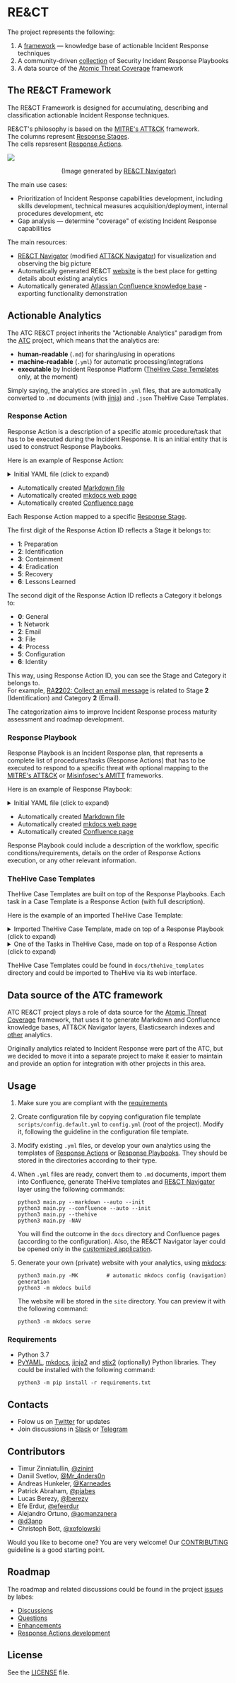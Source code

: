 # RE&CT

The project represents the following:

1. A [framework](https://atc-project.github.io/atc-react/) — knowledge base of actionable Incident Response techniques
2. A community-driven [collection](docs/Response_Playbooks) of Security Incident Response Playbooks
3. A data source of the [Atomic Threat Coverage](https://github.com/atc-project/atomic-threat-coverage) framework

## The RE&CT Framework

The RE&CT Framework is designed for accumulating, describing and classification actionable Incident Response techniques. 

RE&CT's philosophy is based on the [MITRE's ATT&CK](https://attack.mitre.org/) framework.  
The columns represent [Response Stages](https://atc-project.github.io/atc-react/responsestages/).  
The cells repsresent [Response Actions](#response-action).  

![](docs/images/react_navigator_export_v5.svg)
<p align="center">(Image generated by <a href="https://atc-project.github.io/react-navigator/">RE&CT Navigator)</a></p>

The main use cases:

- Prioritization of Incident Response capabilities development, including skills development, technical measures acquisition/deployment, internal procedures development, etc
- Gap analysis — determine "coverage" of existing Incident Response capabilities

The main resources:

- [RE&CT Navigator](https://atc-project.github.io/react-navigator/) (modified [ATT&CK Navigator](https://github.com/mitre-attack/attack-navigator)) for visualization and observing the big picture  
- Automatically generated RE&CT [website](https://atc-project.github.io/atc-react/) is the best place for getting details about existing analytics  
- Automatically generated [Atlassian Confluence knowledge base](https://atomicthreatcoverage.atlassian.net/wiki/spaces/REACT/pages/755469668/Response+Stages) - exporting functionality demonstration  

## Actionable Analytics

The ATC RE&CT project inherits the "Actionable Analytics" paradigm from the [ATC](https://github.com/atc-project/atomic-threat-coverage) project, which means that the analytics are:

- **human-readable** (`.md`) for sharing/using in operations
- **machine-readable** (`.yml`) for automatic processing/integrations
- **executable** by Incident Response Platform ([TheHive Case Templates](docs/thehive_templates/) only, at the moment)

Simply saying, the analytics are stored in `.yml` files, that are automatically converted to `.md` documents (with [jinja](https://palletsprojects.com/p/jinja/)) and `.json` TheHive Case Templates.

### Response Action

Response Action is a description of a specific atomic procedure/task that has to be executed during the Incident Response. It is an initial entity that is used to construct Response Playbooks.  

Here is an example of Response Action:

<details>
  <summary>Initial YAML file (click to expand)</summary>
  <img src="docs/images/ra_yaml_v6.png" />
</details>

- Automatically created [Markdown file](docs/Response_Actions/RA_2202_collect_email_message.md)
- Automatically created [mkdocs web page](https://atc-project.github.io/atc-react/Response_Actions/RA_2202_collect_email_message/)
- Automatically created [Confluence page](https://atomicthreatcoverage.atlassian.net/wiki/spaces/REACT/pages/755435640/RA2202+Collect+email+message)

Each Response Action mapped to a specific [Response Stage](https://atc-project.github.io/atc-react/responsestages/).  

The first digit of the Response Action ID reflects a Stage it belongs to:

- **1**: Preparation
- **2**: Identification
- **3**: Containment
- **4**: Eradication
- **5**: Recovery
- **6**: Lessons Learned

The second digit of the Response Action ID reflects a Category it belongs to:

- **0**: General
- **1**: Network
- **2**: Email
- **3**: File
- **4**: Process
- **5**: Configuration
- **6**: Identity

This way, using Response Action ID, you can see the Stage and Category it belongs to.  
For example, [RA**22**02: Collect an email message](docs/Response_Actions/RA_2202_collect_email_message.md) is related to Stage **2** (Identification) and Category **2** (Email).  

The categorization aims to improve Incident Response process maturity assessment and roadmap development.  

### Response Playbook

Response Playbook is an Incident Response plan, that represents a complete list of procedures/tasks (Response Actions) that has to be executed to respond to a specific threat with optional mapping to the [MITRE's ATT&CK](https://attack.mitre.org/) or [Misinfosec's  AMITT](https://github.com/misinfosecproject/amitt_framework) frameworks.

Here is an example of Response Playbook:

<details>
  <summary>Initial YAML file (click to expand)</summary>
  <img src="docs/images/rp_yaml_v6.png" />
</details>

- Automatically created [Markdown file](docs/Response_Playbooks/RP_0001_phishing_email.md)
- Automatically created [mkdocs web page](https://atc-project.github.io/atc-react/Response_Playbooks/RP_0001_phishing_email/)
- Automatically created [Confluence page](https://atomicthreatcoverage.atlassian.net/wiki/spaces/REACT/pages/755469546/RP0001+Phishing+email)

Response Playbook could include a description of the workflow, specific conditions/requirements, details on the order of Response Actions execution, or any other relevant information.

### TheHive Case Templates

TheHive Case Templates are built on top of the Response Playbooks. Each task in a Case Template is a Response Action (with full description). 

Here is the example of an imported TheHive Case Template:

<details>
  <summary>Imported TheHive Case Template, made on top of a Response Playbook (click to expand)</summary>
  <img src="docs/images/thehive_case_template_v1.png" />
</details>

<details>
  <summary>One of the Tasks in TheHive Case, made on top of a Response Action (click to expand)</summary>
  <img src="docs/images/thehive_case_task_v1.png" />
</details>

TheHive Case Templates could be found in `docs/thehive_templates` directory and could be imported to TheHive via its web interface.

## Data source of the ATC framework

ATC RE&CT project plays a role of data source for the [Atomic Threat Coverage](https://github.com/atc-project/atomic-threat-coverage) framework, that uses it to generate Markdown and Confluence knowledge bases, ATT&CK Navigator layers, Elasticsearch indexes and [other](https://github.com/atc-project/atomic-threat-coverage#how-it-works) analytics. 

Originally analytics related to Incident Response were part of the ATC, but we decided to move it into a separate project to make it easier to maintain and provide an option for integration with other projects in this area. 

## Usage

1. Make sure you are compliant with the [requirements](#requirements)

2. Create configuration file by copying configuration file template `scripts/config.default.yml` to `config.yml` (root of the project). Modify it, following the guideline in the configuration file template.

3. Modify existing `.yml` files, or develop your own analytics using the templates of [Response Actions](response_actions/respose_action.yml.template) or [Response Playbooks](response_playbooks/respose_playbook.yml.template). They should be stored in the directories according to their type.

4. When `.yml` files are ready, convert them to `.md` documents, import them into Confluence, generate TheHive templates and [RE&CT Navigator](https://github.com/atc-project/react-navigator) layer using the following commands:
    ```
    python3 main.py --markdown --auto --init
    python3 main.py --confluence --auto --init
    python3 main.py --thehive
    python3 main.py -NAV
    ```
    You will find the outcome in the `docs` directory and Confluence pages (according to the configuration). Also, the RE&CT Navigator layer could be opened only in the [customized application](https://github.com/atc-project/react-navigator).

5. Generate your own (private) website with your analytics, using [mkdocs](https://www.mkdocs.org/):
    ```
    python3 main.py -MK         # automatic mkdocs config (navigation) generation
    python3 -m mkdocs build
    ```
    The website will be stored in the `site` directory.  You can preview it with the following command:
    ```
    python3 -m mkdocs serve
    ```

### Requirements

- Python 3.7
- [PyYAML](https://pypi.org/project/PyYAML/), [mkdocs](https://pypi.org/project/mkdocs/), [jinja2](https://pypi.org/project/Jinja2/) and [stix2](https://pypi.org/project/stix2/) (optionally)  Python libraries. They could be installed with the following command:
    ```
    python3 -m pip install -r requirements.txt
    ```

## Contacts

- Folow us on [Twitter](https://twitter.com/atc_project) for updates
- Join discussions in [Slack](https://join.slack.com/t/atomicthreatcoverage/shared_invite/zt-6ropl01z-wIdiq3M0AEZPj_HiKfbiBg) or [Telegram](https://t.me/atomic_threat_coverage) 

## Contributors

- Timur Zinniatullin, [@zinint](https://twitter.com/zinint)  
- Daniil Svetlov, [@Mr_4nders0n](https://twitter.com/Mr_4nders0n)  
- Andreas Hunkeler, [@Karneades](https://github.com/Karneades)
- Patrick Abraham, [@pjabes](https://github.com/pjabes)
- Lucas Berezy, [@lberezy](https://github.com/lberezy)
- Efe Erdur, [@efeerdur](https://github.com/efeerdur)
- Alejandro Ortuno, [@aomanzanera](https://twitter.com/aomanzanera)  
- [@d3anp](https://github.com/d3anp)  
- Christoph Bott, [@xofolowski](https://github.com/xofolowski)  

Would you like to become one? You are very welcome! Our [CONTRIBUTING](CONTRIBUTING.md) guideline is a good starting point.

## Roadmap

The roadmap and related discussions could be found in the project [issues](https://github.com/atc-project/atc-react/issues) by labes:

- [Discussions](https://github.com/atc-project/atc-react/issues?q=is%3Aissue+is%3Aopen+label%3Adiscussion)
- [Questions](https://github.com/atc-project/atc-react/issues?q=is%3Aissue+is%3Aopen+label%3Aquestion)
- [Enhancements](https://github.com/atc-project/atc-react/issues?q=is%3Aissue+is%3Aopen+label%3Aenhancement)
- [Response Actions development](https://github.com/atc-project/atc-react/issues?q=is%3Aissue+is%3Aopen+label%3ARA-dev)

## License

See the [LICENSE](LICENSE) file.
